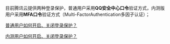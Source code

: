
目前腾讯云提供两种登录保护，普通用户采用**QQ安全中心口令**验证方式，内测版用户采用**MFA口令**验证方式（Multi-FactorAuthentication多因子认证）；

[普通用户如何开启、关闭登录保护？](https://www.qcloud.com/document/product/378/8394)

[内测用户如何开启、关闭登录保护？](https://www.qcloud.com/document/product/378/8393)